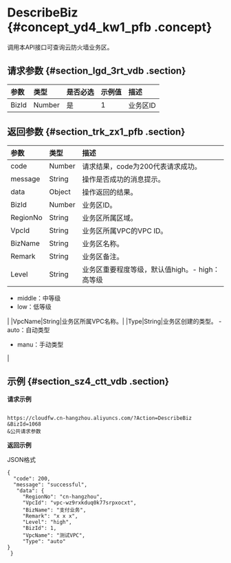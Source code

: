 # DescribeBiz {#concept_yd4_kw1_pfb .concept}

调用本API接口可查询云防火墙业务区。

## 请求参数 {#section_lgd_3rt_vdb .section}

|参数|类型|是否必选|示例值|描述|
|:-|:-|:---|:--|:-|
|BizId|Number|是|1|业务区ID|

## 返回参数 {#section_trk_zx1_pfb .section}

|参数|类型|描述|
|:-|:-|:-|
|code|Number|请求结果，code为200代表请求成功。|
|message|String|操作是否成功的消息提示。|
|data|Object|操作返回的结果。|
|BizId|Number|业务区ID。|
|RegionNo|String|业务区所属区域。|
|VpcId|String|业务区所属VPC的VPC ID。|
|BizName|String|业务区名称。|
|Remark|String|业务区备注。|
|Level|String|业务区重要程度等级，默认值high。-   high：高等级
-   middle：中等级
-   low：低等级

 |
|VpcName|String|业务区所属VPC名称。|
|Type|String|业务区创建的类型。 -   auto：自动类型
-   manu：手动类型

 |

## 示例 {#section_sz4_ctt_vdb .section}

**请求示例**

```

https://cloudfw.cn-hangzhou.aliyuncs.com/?Action=DescribeBiz
&BizId=1068
&公共请求参数
```

**返回示例**

JSON格式

```
{ 
  "code": 200, 
  "message": "successful",
   "data": {
     "RegionNo": "cn-hangzhou",
     "VpcId": "vpc-wz9rxkduq0k77srpxocxt",
     "BizName": "支付业务",
     "Remark": "x x x", 
     "Level": "high",
     "BizId": 1, 
     "VpcName": "测试VPC", 
     "Type": "auto" 
}
 }
```

